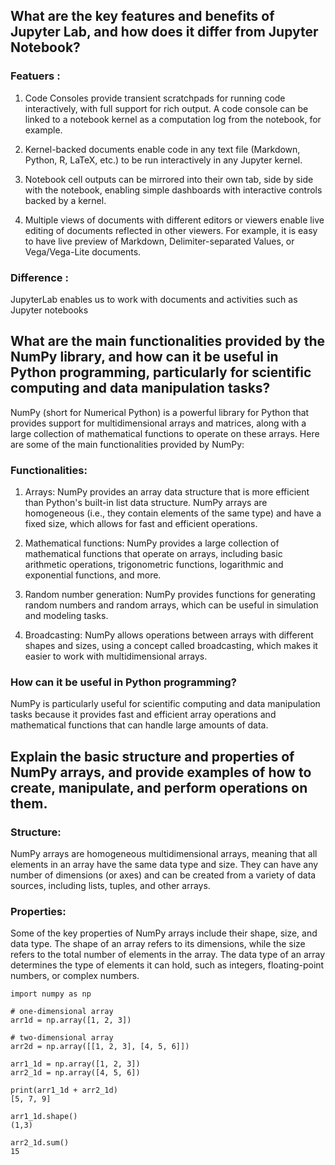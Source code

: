 ## What are the key features and benefits of Jupyter Lab, and how does it differ from Jupyter Notebook?
### Featuers :
1. Code Consoles provide transient scratchpads for running code interactively, with full support for rich output. A code console can be linked to a notebook kernel as a computation log from the notebook, for example.

2. Kernel-backed documents enable code in any text file (Markdown, Python, R, LaTeX, etc.) to be run interactively in any Jupyter kernel.

3. Notebook cell outputs can be mirrored into their own tab, side by side with the notebook, enabling simple dashboards with interactive controls backed by a kernel.

4. Multiple views of documents with different editors or viewers enable live editing of documents reflected in other viewers. For example, it is easy to have live preview of Markdown, Delimiter-separated Values, or Vega/Vega-Lite documents.

### Difference : 
JupyterLab enables us to work with documents and activities such as Jupyter notebooks

## What are the main functionalities provided by the NumPy library, and how can it be useful in Python programming, particularly for scientific computing and data manipulation tasks?

NumPy (short for Numerical Python) is a powerful library for Python that provides support for multidimensional arrays and matrices, along with a large collection of mathematical functions to operate on these arrays. Here are some of the main functionalities provided by NumPy:

###  Functionalities:


1. Arrays: NumPy provides an array data structure that is more efficient than Python's built-in list data structure. NumPy arrays are homogeneous (i.e., they contain elements of the same type) and have a fixed size, which allows for fast and efficient operations.

2. Mathematical functions: NumPy provides a large collection of mathematical functions that operate on arrays, including basic arithmetic operations, trigonometric functions, logarithmic and exponential functions, and more.

3. Random number generation: NumPy provides functions for generating random numbers and random arrays, which can be useful in simulation and modeling tasks.

4. Broadcasting: NumPy allows operations between arrays with different shapes and sizes, using a concept called broadcasting, which makes it easier to work with multidimensional arrays.

### How can it be useful in Python programming?
NumPy is particularly useful for scientific computing and data manipulation tasks because it provides fast and efficient array operations and mathematical functions that can handle large amounts of data.

## Explain the basic structure and properties of NumPy arrays, and provide examples of how to create, manipulate, and perform operations on them.

### Structure: 
NumPy arrays are homogeneous multidimensional arrays, meaning that all elements in an array have the same data type and size. They can have any number of dimensions (or axes) and can be created from a variety of data sources, including lists, tuples, and other arrays.

### Properties: 
Some of the key properties of NumPy arrays include their shape, size, and data type. The shape of an array refers to its dimensions, while the size refers to the total number of elements in the array. The data type of an array determines the type of elements it can hold, such as integers, floating-point numbers, or complex numbers.

```
import numpy as np

# one-dimensional array
arr1d = np.array([1, 2, 3])

# two-dimensional array
arr2d = np.array([[1, 2, 3], [4, 5, 6]])

arr1_1d = np.array([1, 2, 3])
arr2_1d = np.array([4, 5, 6])

print(arr1_1d + arr2_1d)  
[5, 7, 9]

arr1_1d.shape()
(1,3)

arr2_1d.sum()
15

```